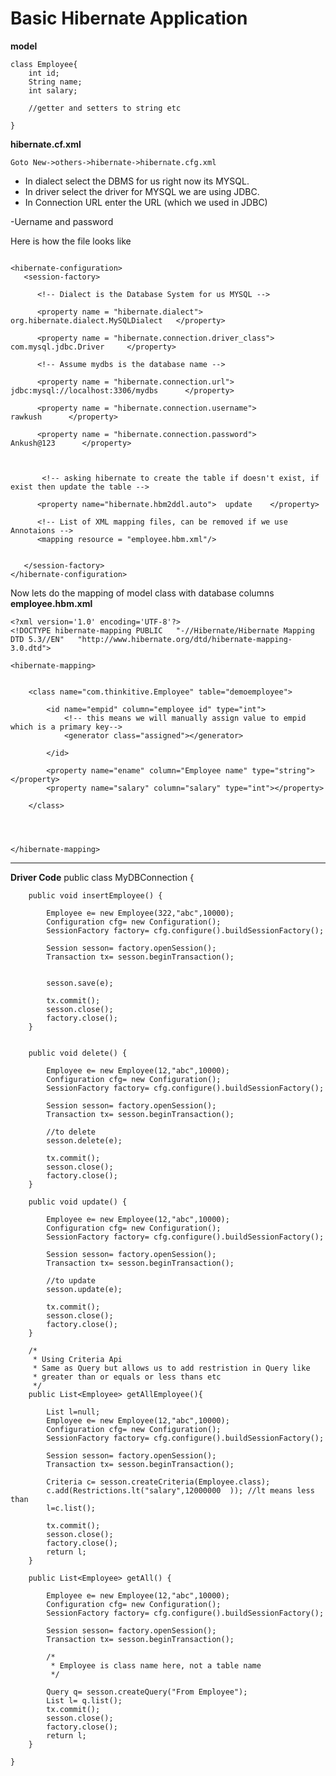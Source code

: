 # Basic Hibernate Application


**model**
```
class Employee{
    int id;
    String name;
    int salary;

    //getter and setters to string etc

}
```



**hibernate.cf.xml**

```Goto New->others->hibernate->hibernate.cfg.xml```

- In dialect select the DBMS for us right now its MYSQL.
 - In driver select the driver for MYSQL we are using JDBC. 
 - In Connection URL enter the URL (which we used in JDBC)

 -Uername and password

 Here is how the file looks like
```

<hibernate-configuration>
   <session-factory>
        
      <!-- Dialect is the Database System for us MYSQL -->
      
      <property name = "hibernate.dialect"> org.hibernate.dialect.MySQLDialect   </property>
      
      <property name = "hibernate.connection.driver_class">   com.mysql.jdbc.Driver     </property>
      
      <!-- Assume mydbs is the database name -->

      <property name = "hibernate.connection.url">     jdbc:mysql://localhost:3306/mydbs      </property>
      
      <property name = "hibernate.connection.username">         rawkush      </property>
      
      <property name = "hibernate.connection.password">         Ankush@123      </property>
            


       <!-- asking hibernate to create the table if doesn't exist, if exist then update the table -->     

      <property name="hibernate.hbm2ddl.auto">  update    </property>
    
      <!-- List of XML mapping files, can be removed if we use Annotaions -->
      <mapping resource = "employee.hbm.xml"/>
      

   </session-factory>
</hibernate-configuration>

```


Now lets do the mapping of model class with database columns
**employee.hbm.xml**

```
<?xml version='1.0' encoding='UTF-8'?>  
<!DOCTYPE hibernate-mapping PUBLIC   "-//Hibernate/Hibernate Mapping DTD 5.3//EN"   "http://www.hibernate.org/dtd/hibernate-mapping-3.0.dtd">

<hibernate-mapping>


	<class name="com.thinkitive.Employee" table="demoemployee">

		<id name="empid" column="employee id" type="int">
            <!-- this means we will manually assign value to empid which is a primary key-->
			<generator class="assigned"></generator>
		
        </id>

		<property name="ename" column="Employee name" type="string"></property>
		<property name="salary" column="salary" type="int"></property>

	</class>

	


</hibernate-mapping> 

```
----------

**Driver Code**
public class MyDBConnection {

```
	public void insertEmployee() {
		
		Employee e= new Employee(322,"abc",10000);
		Configuration cfg= new Configuration();
		SessionFactory factory= cfg.configure().buildSessionFactory();
		
		Session sesson= factory.openSession();
		Transaction tx= sesson.beginTransaction();
		
		
		sesson.save(e);
		
		tx.commit();
		sesson.close();
		factory.close();
	}


	public void delete() {
		
		Employee e= new Employee(12,"abc",10000);
		Configuration cfg= new Configuration();
		SessionFactory factory= cfg.configure().buildSessionFactory();
		
		Session sesson= factory.openSession();
		Transaction tx= sesson.beginTransaction();
		
		//to delete
		sesson.delete(e);
	
		tx.commit();
		sesson.close();
		factory.close();
	}

	public void update() {
		
		Employee e= new Employee(12,"abc",10000);
		Configuration cfg= new Configuration();
		SessionFactory factory= cfg.configure().buildSessionFactory();
		
		Session sesson= factory.openSession();
		Transaction tx= sesson.beginTransaction();
		
		//to update
		sesson.update(e);
	
		tx.commit();
		sesson.close();
		factory.close();
	}

	/*
	 * Using Criteria Api
	 * Same as Query but allows us to add restristion in Query like 
	 * greater than or equals or less thans etc
	 */
	public List<Employee> getAllEmployee(){
		
		List l=null;
		Employee e= new Employee(12,"abc",10000);
		Configuration cfg= new Configuration();
		SessionFactory factory= cfg.configure().buildSessionFactory();
		
		Session sesson= factory.openSession();
		Transaction tx= sesson.beginTransaction();
		
		Criteria c= sesson.createCriteria(Employee.class);
		c.add(Restrictions.lt("salary",12000000  )); //lt means less than
		l=c.list();
		
		tx.commit();
		sesson.close();
		factory.close();
		return l;
	}	

	public List<Employee> getAll() {
		
		Employee e= new Employee(12,"abc",10000);
		Configuration cfg= new Configuration();
		SessionFactory factory= cfg.configure().buildSessionFactory();
		
		Session sesson= factory.openSession();
		Transaction tx= sesson.beginTransaction();

		/*
		 * Employee is class name here, not a table name 
		 */

		Query q= sesson.createQuery("From Employee");
		List l= q.list();
		tx.commit();
		sesson.close();
		factory.close();
		return l;
	}

}
```